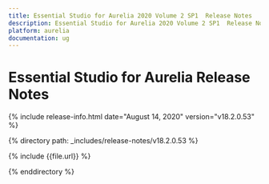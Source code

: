 ```yaml
---
title: Essential Studio for Aurelia 2020 Volume 2 SP1  Release Notes  
description: Essential Studio for Aurelia 2020 Volume 2 SP1  Release Notes  
platform: aurelia
documentation: ug
---
```


# Essential Studio for Aurelia  Release Notes  

{% include release-info.html date="August 14, 2020"  version="v18.2.0.53" %} 


{% directory path: _includes/release-notes/v18.2.0.53 %}

{% include {{file.url}} %}

{% enddirectory %}